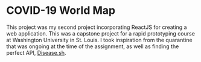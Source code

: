# COVID-19 World Map
This project was my second project incorporating ReactJS for creating a web application. This was a capstone project for a rapid prototyping course at Washington University in St. Louis. I took inspiration from the quarantine that was ongoing at the time of the assignment, as well as finding the perfect API, [Disease.sh].


[Disease.sh]: <https://disease.sh/>
